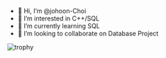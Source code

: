- 👋 Hi, I’m @johoon-Choi
- 👀 I’m interested in C++/SQL
- 🌱 I’m currently learning SQL
- 💞️ I’m looking to collaborate on Database Project

![trophy](https://github-profile-trophy.vercel.app/?username=johoon-Choi)

<!---
johoon-Choi/johoon-Choi is a ✨ special ✨ repository because its `README.md` (this file) appears on your GitHub profile.
You can click the Preview link to take a look at your changes.
--->
